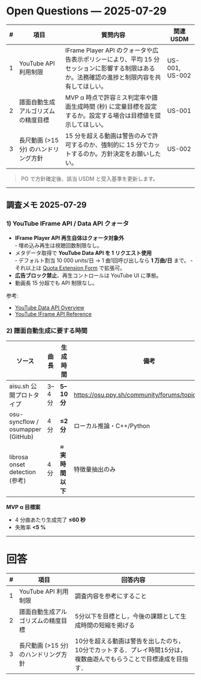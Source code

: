 # Open Questions — 2025-07-29

| #   | 項目                                 | 質問内容                                                                                                                                     | 関連 USDM      |
| --- | ------------------------------------ | -------------------------------------------------------------------------------------------------------------------------------------------- | -------------- |
| 1   | YouTube API 利用制限                 | IFrame Player API のクォータや広告表示ポリシーにより、平均 15 分セッションに影響する制限はあるか。法務確認の進捗と制限内容を共有してほしい。 | US-001, US-002 |
| 2   | 譜面自動生成アルゴリズムの精度目標   | MVP α 時点で許容ミス判定率や譜面生成時間 (秒) に定量目標を設定するか。設定する場合は目標値を提示してほしい。                                 | US-001         |
| 3   | 長尺動画 (>15 分) のハンドリング方針 | 15 分を超える動画は警告のみで許可するのか、強制的に 15 分でカットするのか。方針決定をお願いしたい。                                          | US-002         |

> PO で方針確定後、該当 USDM と受入基準を更新します。

---

## 調査メモ 2025-07-29

### 1) YouTube IFrame API / Data API クォータ

- **IFrame Player API 再生自体はクォータ対象外**  
  ‑ 埋め込み再生は視聴回数制限なし。
- メタデータ取得で **YouTube Data API を 1 リクエスト使用**  
  ‑ デフォルト割当 10 000 units/日 → 1 曲1回呼び出しなら **1 万曲/日** まで。
  ‑ それ以上は [Quota Extension Form](https://support.google.com/youtube/contact/yt_api_form?hl=en) で拡張可。
- **広告ブロック禁止**、再生コントロールは YouTube UI に準拠。
- 動画長 15 分超でも API 制限なし。

参考:

- [YouTube Data API Overview](https://developers.google.com/youtube/v3/getting-started)
- [YouTube IFrame API Reference](https://developers.google.com/youtube/iframe_api_reference)

### 2) 譜面自動生成に要する時間

| ソース                            | 曲長   | 生成時間        | 備考                                                |
| --------------------------------- | ------ | --------------- | --------------------------------------------------- |
| aisu.sh 公開プロトタイプ          | 3–4 分 | **5–10 分**     | <https://osu.ppy.sh/community/forums/topics/792388> |
| osu-syncflow / osumapper (GitHub) | 4 分   | **≤2 分**       | ローカル推論・C++/Python                            |
| librosa onset detection (参考)    | 4 分   | **≈実時間以下** | 特徴量抽出のみ                                      |

**MVP α 目標案**

- 4 分曲あたり生成完了 **≤60 秒**
- 失敗率 **<5 %**

---

# 回答

| #   | 項目                                 | 回答内容                                                                                                           |
| --- | ------------------------------------ | ------------------------------------------------------------------------------------------------------------------ |
| 1   | YouTube API 利用制限                 | 調査内容を参考にすること                                                                                           |
| 2   | 譜面自動生成アルゴリズムの精度目標   | 5分以下を目標とし，今後の課題として生成時間の短縮を掲げる                                                          |
| 3   | 長尺動画 (>15 分) のハンドリング方針 | 10分を超える動画は警告を出したのち，10分でカットする．プレイ時間15分は，複数曲遊んでもらうことで目標達成を目指す． |
